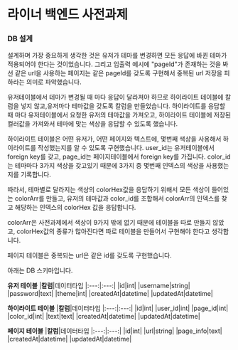 # 라이너 백엔드 사전과제 

### DB 설계

설계하며 가장 중요하게 생각한 것은 유저가 테마를 변경하면 모든 응답에 바뀐 테마가 적용되어야 한다는 것이었습니다. 
그리고 입출력 예시에 "pageId"가 존재하는 것을 봐선 같은 url을 사용하는 페이지는 같은 pageId를 갖도록 구현해서 중복된 url 저장을 피하라는 의미로 파악했습니다.

유저테이블에서 테마가 변경될 때 마다 응답이 달라져야 하므로 하이라이트 테이블에 칼럼을 넣지 않고,유저마다 테마값을 갖도록 칼럼을 만들었습니다. 
하이라이트를 응답할 때 마다 유저테이블에서 요청한 유저의 테마값을 가져오고, 하이라이트 테이블에 저장된 컬러값을 가져와서 테마에 맞는 색상을 응답할 수 있도록 했습니다.

하이라이트 테이블은 어떤 유저가, 어떤 페이지와 텍스트에, 몇번째 색상을 사용해서 하이라이트를 작성했는지를 알 수 있도록 구현했습니다.
user_id는 유저테이블에서 foreign key를 갖고,
page_id는 페이지테이블에서 foreign key를 가집니다.
color_id는 테마마다 3가지 색상을 갖고있기 때문에 3가지 중 몇번째 인덱스의 색상을 사용했는지를 기록합니다.

따라서, 테마별로 달라지는 색상의 colorHex값을 응답하기 위해서 모든 색상이 들어있는 colorArr를 만들고, 유저의 테마값과 color_id를 조합해서 colorArr의 인덱스를 찾고 해당하는 인덱스의 colorHex 값을 응답합니다.

colorArr은 사전과제에서 색상이 9가지 밖에 없기 때문에 테이블을 따로 만들지 않았고,
colorHex값의 종류가 많아진다면 따로 테이블을 만들어서 구현해야 한다고 생각합니다.

페이지 테이블은 중복되는 url은 같은 id를 갖도록 구현했습니다.

아래는 DB 스키마입니다.

**유저 테이블**
|**칼럼**|데이터타입
|:---:|:---:|
|id|int|
|username|string|
|password|text|
|theme|int|
|createdAt|datetime|
|updatedAt|datetime|

**하이라이트 테이블**
|**칼럼**|데이터타입
|:---:|:---:|
|id|int|
|user_id|int|
|page_id|int|
|color_id|int|
|text|text|
|createdAt|datetime|
|updatedAt|datetime|

**페이지 테이블**
|**칼럼**|데이터타입
|:---:|:---:|
|id|int|
|url|string|
|page_info|text|
|createdAt|datetime|
|updatedAt|datetime|
